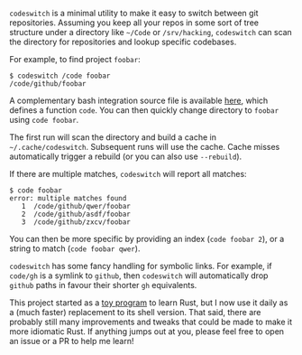 `codeswitch` is a minimal utility to make it easy to switch between git
repositories. Assuming you keep all your repos in some sort of tree structure
under a directory like `~/Code` or `/srv/hacking`, `codeswitch` can scan the
directory for repositories and lookup specific codebases.

For example, to find project `foobar`:

```
$ codeswitch /code foobar
/code/github/foobar
```

A complementary bash integration source file is available [here](shell/bash),
which defines a function `code`. You can then quickly change directory to
`foobar` using `code foobar`.

The first run will scan the directory and build a cache in
`~/.cache/codeswitch`. Subsequent runs will use the cache. Cache misses
automatically trigger a rebuild (or you can also use `--rebuild`).

If there are multiple matches, `codeswitch` will report all matches:

```
$ code foobar
error: multiple matches found
   1  /code/github/qwer/foobar
   2  /code/github/asdf/foobar
   3  /code/github/zxcv/foobar
```

You can then be more specific by providing an index (`code foobar 2`), or a
string to match (`code foobar qwer`).

`codeswitch` has some fancy handling for symbolic links. For example, if
`code/gh` is a symlink to `github`, then `codeswitch` will automatically drop
`github` paths in favour their shorter `gh` equivalents.

This project started as a [toy program](https://en.wikipedia.org/wiki/Toy_program)
to learn Rust, but I now use it daily as a (much faster) replacement to its
shell version. That said, there are probably still many improvements and tweaks
that could be made to make it more idiomatic Rust. If anything jumps out at you,
please feel free to open an issue or a PR to help me learn!
